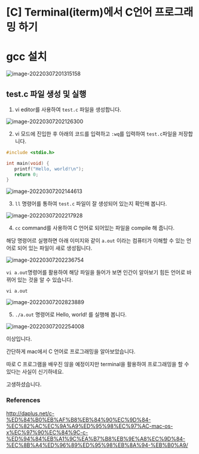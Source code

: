 # [C] Terminal(iterm)에서 C언어 프로그래밍 하기



# gcc 설치

![image-20220307201315158](/Users/eisen/Documents/Github/TIL/CS/Language/Compiler/C/terminal_cProgramming.assets/image-20220307201315158.png)





## test.c 파일 생성 및 실행

1. vi editor를 사용하여 `test.c`  파일을 생성합니다.

![image-20220307202126300](/Users/eisen/Documents/Github/TIL/CS/Language/Compiler/C/terminal_cProgramming.assets/image-20220307202126300.png)

2. vi 모드에 진입한 후 아래의 코드를 입력하고 `:wq`를 입력하여 `test.c`파일을 저장합니다.

```c
#include <stdio.h>

int main(void) {
   printf("Hello, world!\n");
   return 0;
}
```

![image-20220307202144613](/Users/eisen/Documents/Github/TIL/CS/Language/Compiler/C/terminal_cProgramming.assets/image-20220307202144613.png)



3. `ll` 명령어를 통하여 `test.c` 파일이 잘 생성되어 있는지 확인해 봅니다.

![image-20220307202217928](/Users/eisen/Documents/Github/TIL/CS/Language/Compiler/C/terminal_cProgramming.assets/image-20220307202217928.png)

4. `cc` command를 사용하여 C 언어로 되어있는 파일을 compile 해 줍니다.

해당 명령어르 실행하면 아래 이미지와 같이 `a.out` 이라는 컴퓨터가 이해할 수 있는 언어로 되어 있는 파일이 새로 생성됩니다.

![image-20220307202236754](/Users/eisen/Documents/Github/TIL/CS/Language/Compiler/C/terminal_cProgramming.assets/image-20220307202236754.png)

`vi a.out`명령어를 활용하여 해당 파일을 들어가 보면 인간이 알아보기 힘든 언어로 바뀌어 있는 것을 알 수 있습니다.

```
vi a.out
```

![image-20220307202823889](/Users/eisen/Documents/Github/TIL/CS/Language/Compiler/C/terminal_cProgramming.assets/image-20220307202823889.png)



5. `./a.out` 명령어로 Hello, world! 를 실행해 봅니다.

![image-20220307202254008](/Users/eisen/Documents/Github/TIL/CS/Language/Compiler/C/terminal_cProgramming.assets/image-20220307202254008.png)

이상입니다.

간단하게 mac에서 C 언어로 프로그래밍을 알아보았습니다.

따로 C 프로그램을 배우진 않을 예정이지만 terminal을 활용하여 프로그래밍을 할 수 있다는 사실이 신기하네요.

고생하셨습니다.



### References

http://daplus.net/c-%ED%84%B0%EB%AF%B8%EB%84%90%EC%9D%84-%EC%82%AC%EC%9A%A9%ED%95%98%EC%97%AC-mac-os-x%EC%97%90%EC%84%9C-c-%ED%94%84%EB%A1%9C%EA%B7%B8%EB%9E%A8%EC%9D%84-%EC%8B%A4%ED%96%89%ED%95%98%EB%8A%94-%EB%B0%A9/

